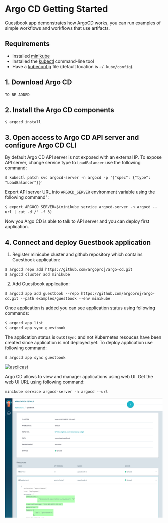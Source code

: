 # Argo CD Getting Started

Guestbook app demonstrates how ArgoCD works, you can run examples of simple workflows and workflows that use artifacts.

## Requirements
* Installed [minikube](https://github.com/kubernetes/minikube#installation)
* Installed the [kubectl](https://kubernetes.io/docs/tasks/tools/install-kubectl/) command-line tool
* Have a [kubeconfig](https://kubernetes.io/docs/tasks/access-application-cluster/configure-access-multiple-clusters/) file (default location is `~/.kube/config`).

## 1. Download Argo CD

`TO BE ADDED`

## 2. Install the Argo CD components
```
$ argocd install
```

## 3. Open access to Argo CD API server and configure Argo CD CLI

By default Argo CD API server is not exposed with an external IP. To expose API server, change service type to `LoadBalancer` use the following command:

```
$ kubectl patch svc argocd-server -n argocd -p '{"spec": {"type": "LoadBalancer"}}'
```

Export API server URL into `ARGOCD_SERVER` environment variable using the following command":

```
$ export ARGOCD_SERVER=$(minikube service argocd-server -n argocd --url | cut -d'/' -f 3)
```

Now you Argo CD is able to talk to API server and you can deploy first application.

## 4. Connect and deploy Guestbook application

1. Register minicube cluster and github repository which contains Guestbook application:

```
$ argocd repo add https://github.com/argoproj/argo-cd.git
$ argocd cluster add minikube
```

2. Add Guestbook application:

```
$ argocd app add guestbook --repo https://github.com/argoproj/argo-cd.git --path examples/guestbook --env minikube
```

Once application is added you can see application status using following commands:

```
$ argocd app list
$ argocd app sync guestbook
```

The application status is `OutOfSync` and not Kubernetes resouces have been created since application is not deployed yet. To deploy application use following command:

```
$ argocd app sync guestbook
```

[![asciicast](https://asciinema.org/a/uYnbFMy5WI2rc9S49oEAyGLb0.png)](https://asciinema.org/a/uYnbFMy5WI2rc9S49oEAyGLb0)

Argo CD allows to view and manager applications using web UI. Get the web UI URL using following command:

```
minikube service argocd-server -n argocd --url
```

![argo cd ui](argocd-ui.png)
